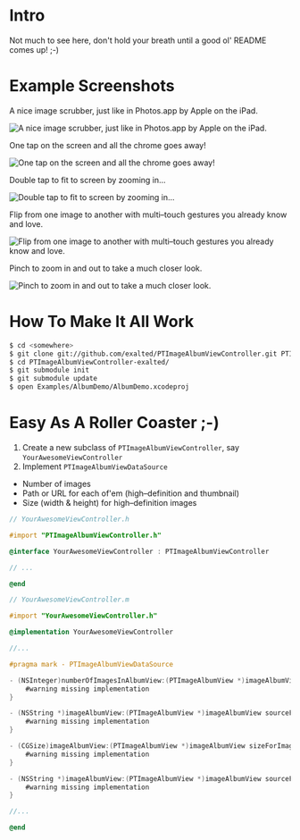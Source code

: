 Intro
=====

Not much to see here, don't hold your breath until a good ol' README comes up! ;-)

Example Screenshots
===================

A nice image scrubber, just like in Photos.app by Apple on the iPad.

![A nice image scrubber, just like in Photos.app by Apple on the iPad.](http://exalted.github.com/PTImageAlbumViewController/ss-00.png "A nice image scrubber, just like in Photos.app by Apple on the iPad.")

One tap on the screen and all the chrome goes away!

![One tap on the screen and all the chrome goes away!](http://exalted.github.com/PTImageAlbumViewController/ss-01.png "One tap on the screen and all the chrome goes away!")

Double tap to fit to screen by zooming in...

![Double tap to fit to screen by zooming in...](http://exalted.github.com/PTImageAlbumViewController/ss-02.png "Double tap to fit to screen by zooming in...")

Flip from one image to another with multi–touch gestures you already know and love.

![Flip from one image to another with multi–touch gestures you already know and love.](http://exalted.github.com/PTImageAlbumViewController/ss-03.png "Flip from one image to another with multi–touch gestures you already know and love.")

Pinch to zoom in and out to take a much closer look.

![Pinch to zoom in and out to take a much closer look.](http://exalted.github.com/PTImageAlbumViewController/ss-04.png "Pinch to zoom in and out to take a much closer look.")

How To Make It All Work
=======================

```bash
$ cd <somewhere>
$ git clone git://github.com/exalted/PTImageAlbumViewController.git PTImageAlbumViewController-exalted
$ cd PTImageAlbumViewController-exalted/
$ git submodule init
$ git submodule update
$ open Examples/AlbumDemo/AlbumDemo.xcodeproj
```

Easy As A Roller Coaster ;-)
============================

1. Create a new subclass of `PTImageAlbumViewController`, say `YourAwesomeViewController`
2. Implement `PTImageAlbumViewDataSource`
  * Number of images
  * Path or URL for each of'em (high–definition and thumbnail)
  * Size (width & height) for high–definition images

```objective-c
// YourAwesomeViewController.h

#import "PTImageAlbumViewController.h"

@interface YourAwesomeViewController : PTImageAlbumViewController

// ...

@end
```

```objective-c
// YourAwesomeViewController.m

#import "YourAwesomeViewController.h"

@implementation YourAwesomeViewController

//...

#pragma mark - PTImageAlbumViewDataSource

- (NSInteger)numberOfImagesInAlbumView:(PTImageAlbumView *)imageAlbumView {
    #warning missing implementation
}

- (NSString *)imageAlbumView:(PTImageAlbumView *)imageAlbumView sourceForImageAtIndex:(NSInteger)index {
    #warning missing implementation
}

- (CGSize)imageAlbumView:(PTImageAlbumView *)imageAlbumView sizeForImageAtIndex:(NSInteger)index {
    #warning missing implementation
}

- (NSString *)imageAlbumView:(PTImageAlbumView *)imageAlbumView sourceForThumbnailImageAtIndex:(NSInteger)index {
    #warning missing implementation
}

//...

@end
```
